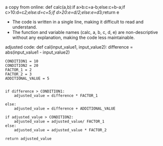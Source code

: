 a copy from online:
def calc(a,b):if a>b:c=a-b;else:c=b-a;if c>10:d=c*2;else:d=c+5;if d>20:e=d/2;else:e=d*3;return e
- The code is written in a single line, making it difficult to read and understand.
-  The function and variable names (calc, a, b, c, d, e) are non-descriptive without any explanation, making the code less maintainable.

adjusted code:
def cal(input_value1, input_value2):
  difference = abs(input_value1 - input_value2)
    
    CONDITION1 = 10
    CONDITION2 = 20
    FACTOR_1 = 2
    FACTOR_2 = 3
    ADDITIONAL_VALUE = 5
    
    
    if difference > CONDITION1:
        adjusted_value = difference * FACTOR_1
        
    else:
        adjusted_value = difference + ADDITIONAL_VALUE
    
    if adjusted_value > CONDITION2:
        adjusted_value = adjusted_value/ FACTOR_1
    else:
        adjusted_value = adjusted_value * FACTOR_2
    
    return adjusted_value
